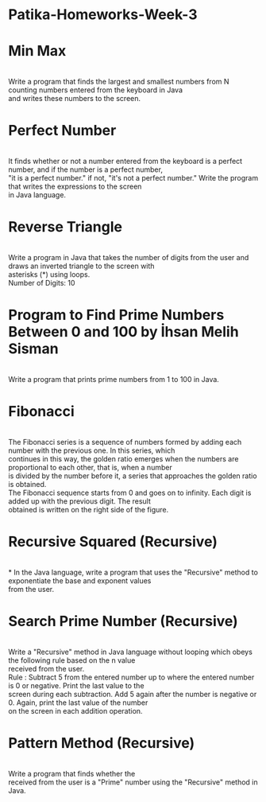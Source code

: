 # Patika-Homeworks-Week-3

# Min Max
<br> Write a program that finds the largest and smallest numbers from N counting numbers entered from the keyboard in Java
<br> and writes these numbers to the screen.

# Perfect Number
<br> It finds whether or not a number entered from the keyboard is a perfect number, and if the number is a perfect number,
<br> "it is a perfect number." if not, "it's not a perfect number." Write the program that writes the expressions to the screen
<br> in Java language.

# Reverse Triangle
<br> Write a program in Java that takes the number of digits from the user and draws an inverted triangle to the screen with
<br> asterisks (*) using loops.
<br> Number of Digits: 10

# Program to Find Prime Numbers Between 0 and 100 by İhsan Melih Sisman
<br> Write a program that prints prime numbers from 1 to 100 in Java.

# Fibonacci
<br> The Fibonacci series is a sequence of numbers formed by adding each number with the previous one. In this series, which
<br> continues in this way, the golden ratio emerges when the numbers are proportional to each other, that is, when a number
<br> is divided by the number before it, a series that approaches the golden ratio is obtained.
<br> The Fibonacci sequence starts from 0 and goes on to infinity. Each digit is added up with the previous digit. The result
<br> obtained is written on the right side of the figure. 

# Recursive Squared (Recursive)
<br> * In the Java language, write a program that uses the "Recursive" method to exponentiate the base and exponent values
<br> from the user.

# Search Prime Number (Recursive)
<br> Write a "Recursive" method in Java language without looping which obeys the following rule based on the n value
<br> received from the user.
<br> Rule : Subtract 5 from the entered number up to where the entered number is 0 or negative. Print the last value to the
<br> screen during each subtraction. Add 5 again after the number is negative or 0. Again, print the last value of the number
<br> on the screen in each addition operation.

# Pattern Method (Recursive)
<br> Write a program that finds whether the
<br> received from the user is a "Prime" number using the "Recursive" method in Java.





